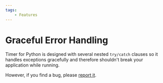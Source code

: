 ```yaml
---
tags:
    - Features
---
```


# Graceful Error Handling
Timer for Python is designed with several nested `try/catch` clauses so it handles exceptions gracefully and therefore shouldn't break your application while running.

However, if you find a bug, please [report it](https://github.com/jakob-bagterp/timer-for-python/issues).
